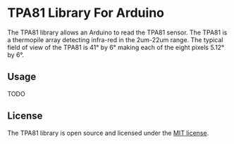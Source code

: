 TPA81 Library For Arduino
=========================

The TPA81 library allows an Arduino to read the TPA81 sensor. The TPA81 is a thermopile array detecting infra-red in the 2um-22um range. The typical field of view of the TPA81 is 41° by 6° making each of the eight pixels 5.12° by 6°.

## Usage
TODO

## License
The TPA81 library is open source and licensed under the [MIT license](http://opensource.org/licenses/MIT).

